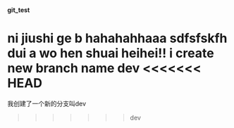 #### git_test
ni jiushi ge b
hahahahhaaa
sdfsfskfh
dui a  wo hen shuai heihei!! 
i create new branch name dev
<<<<<<< HEAD
=======
我创建了一个新的分支叫dev

>>>>>>> dev

